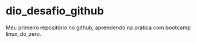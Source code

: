 # dio_desafio_github
Meu primeiro repositório no github, aprendendo na prática com bootcamp linux_do_zero.
